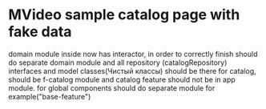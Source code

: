 # MVideo sample catalog page with fake data
domain module inside now has interactor, in order to correctly finish should do separate domain module and all repository (catalogRepository) interfaces and model classes(Чистый классы) should be there
for catalog, should be f-catalog module and catalog feature should not be in app module. 
for global components should do separate module for example("base-feature")
